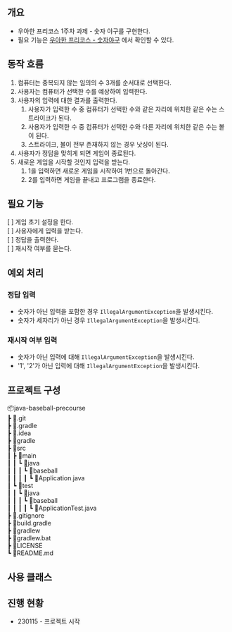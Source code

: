 ## 개요
+ 우아한 프리코스 1주차 과제 - 숫자 야구를 구현한다.
+ 필요 기능은 [우아한 프리코스 - 숫자야구](https://github.com/woowacourse/java-baseball-precourse) 에서 확인할 수 있다.

## 동작 흐름
1. 컴퓨터는 중복되지 않는 임의의 수 3개를 순서대로 선택한다.
2. 사용자는 컴퓨터가 선택한 수를 예상하여 입력한다.
3. 사용자의 입력에 대한 결과를 출력한다.
   1. 사용자가 입력한 수 중 컴퓨터가 선택한 수와 같은 자리에 위치한 같은 수는 스트라이크가 된다.
   2. 사용자가 입력한 수 중 컴퓨터가 선택한 수와 다른 자리에 위치한 같은 수는 볼이 된다.
   3. 스트라이크, 볼이 전부 존재하지 않는 경우 낫싱이 된다.
4. 사용자가 정답을 맞히게 되면 게임이 종료된다.
5. 새로운 게임을 시작할 것인지 입력을 받는다.
   1. 1을 입력하면 새로운 게임을 시작하여 1번으로 돌아간다.
   2. 2를 입력하면 게임을 끝내고 프로그램을 종료한다.

## 필요 기능
[ ] 게임 초기 설정을 한다. <br>
[ ] 사용자에게 입력을 받는다.<br>
[ ] 정답을 출력한다.<br>
[ ] 재시작 여부를 묻는다.<br>

## 예외 처리
### 정답 입력
+ 숫자가 아닌 입력을 포함한 경우 `IllegalArgumentException`을 발생시킨다.
+ 숫자가 세자리가 아닌 경우 `IllegalArgumentException`을 발생시킨다.
### 재시작 여부 입력
+ 숫자가 아닌 입력에 대해 `IllegalArgumentException`을 발생시킨다.
+ '1', '2'가 아닌 입력에 대해 `IllegalArgumentException`을 발생시킨다.

## 프로젝트 구성
📦java-baseball-precourse<br>
┣ 📂.git<br>
┣ 📂.gradle<br>
┣ 📂.idea<br>
┣ 📂gradle<br>
┣ 📂src<br>
┃ ┣ 📂main<br>
┃ ┃ ┗ 📂java<br>
┃ ┃ ┃ ┗ 📂baseball<br>
┃ ┃ ┃ ┃ ┗ 📜Application.java<br>
┃ ┗ 📂test<br>
┃ ┃ ┗ 📂java<br>
┃ ┃ ┃ ┗ 📂baseball<br>
┃ ┃ ┃ ┃ ┗ 📜ApplicationTest.java<br>
┣ 📜.gitignore<br>
┣ 📜build.gradle<br>
┣ 📜gradlew<br>
┣ 📜gradlew.bat<br>
┣ 📜LICENSE<br>
┗ 📜README.md<br>

## 사용 클래스


## 진행 현황
+ 230115 - 프로젝트 시작